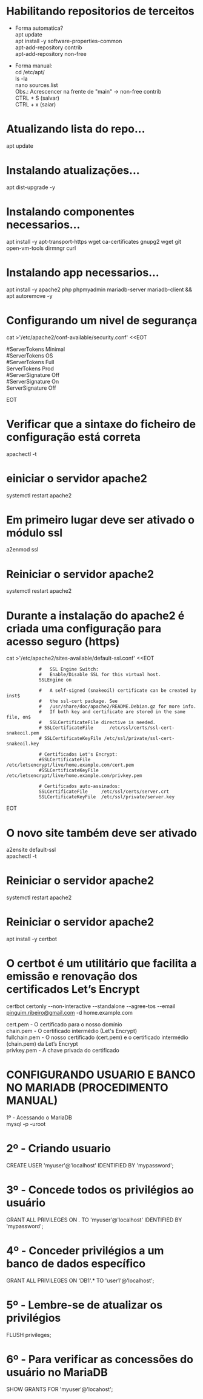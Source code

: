 # Habilitando repositorios de terceitos
- Forma automatica? <br>
apt update <br>
apt install -y software-properties-common <br>
apt-add-repository contrib <br>
apt-add-repository non-free <br>

- Forma manual: <br>
cd /etc/apt/ <br>
ls -la  <br>
nano sources.list <br>
Obs.: Acrescencer na frente de "main" -> non-free contrib <br>
CTRL + S (salvar) <br>
CTRL + x (saiar) <br>

# Atualizando lista do repo...
apt update

# Instalando atualizações...
apt dist-upgrade -y

# Instalando componentes necessarios...
apt install -y apt-transport-https wget ca-certificates gnupg2 wget git open-vm-tools dirmngr curl

# Instalando app necessarios...
apt install -y apache2 php phpmyadmin mariadb-server mariadb-client && apt autoremove -y

# Configurando um nivel de segurança
cat >'/etc/apache2/conf-available/security.conf' <<EOT <br>

#ServerTokens Minimal <br>
#ServerTokens OS <br>
#ServerTokens Full <br>
ServerTokens Prod <br>
#ServerSignature Off <br>
#ServerSignature On <br>
ServerSignature Off <br>

EOT

# Verificar que a sintaxe do ficheiro de configuração está correta
apachectl -t

# einiciar o servidor apache2
systemctl restart apache2

# Em primeiro lugar deve ser ativado o módulo ssl
a2enmod ssl

# Reiniciar o servidor apache2
systemctl restart apache2

# Durante a instalação do apache2 é criada uma configuração para acesso seguro (https)
cat >'/etc/apache2/sites-available/default-ssl.conf' <<EOT

                #   SSL Engine Switch:
                #   Enable/Disable SSL for this virtual host.
                SSLEngine on

                #   A self-signed (snakeoil) certificate can be created by inst$
                #   the ssl-cert package. See
                #   /usr/share/doc/apache2/README.Debian.gz for more info.
                #   If both key and certificate are stored in the same file, on$
                #   SSLCertificateFile directive is needed.
                # SSLCertificateFile      /etc/ssl/certs/ssl-cert-snakeoil.pem
                # SSLCertificateKeyFile /etc/ssl/private/ssl-cert-snakeoil.key

                # Certificados Let's Encrypt:
                #SSLCertificateFile    /etc/letsencrypt/live/home.example.com/cert.pem
                #SSLCertificateKeyFile /etc/letsencrypt/live/home.example.com/privkey.pem

                # Certificados auto-assinados:
                SSLCertificateFile     /etc/ssl/certs/server.crt
                SSLCertificateKeyFile  /etc/ssl/private/server.key

EOT

# O novo site também deve ser ativado
a2ensite default-ssl <br>
apachectl -t <br>

# Reiniciar o servidor apache2
systemctl restart apache2

# Reiniciar o servidor apache2
apt install -y certbot

# O certbot é um utilitário que facilita a emissão e renovação dos certificados Let’s Encrypt
certbot certonly --non-interactive --standalone --agree-tos --email pinguim.ribeiro@gmail.com -d home.example.com <br>

cert.pem - O certificado para o nosso domínio <br>
chain.pem -	O certificado intermédio (Let's Encrypt) <br>
fullchain.pem - O nosso certificado (cert.pem) e o certificado intermédio (chain.pem) da Let’s Encrypt<br>
privkey.pem - A chave privada do certificado <br>

# CONFIGURANDO USUARIO E BANCO NO MARIADB (PROCEDIMENTO MANUAL)
1º - Acessando o MariaDB <br>
mysql -p -uroot

# 2º - Criando usuario
CREATE USER 'myuser'@'localhost' IDENTIFIED BY 'mypassword';

# 3º - Concede todos os privilégios ao usuário
GRANT ALL PRIVILEGES ON *.* TO 'myuser'@'localhost' IDENTIFIED BY 'mypassword';

# 4º - Conceder privilégios a um banco de dados específico
GRANT ALL PRIVILEGES ON 'DB1'.* TO 'user1'@'localhost';

# 5º - Lembre-se de atualizar os privilégios
FLUSH privileges;

# 6º - Para verificar as concessões do usuário no MariaDB
SHOW GRANTS FOR 'myuser'@'locahost';